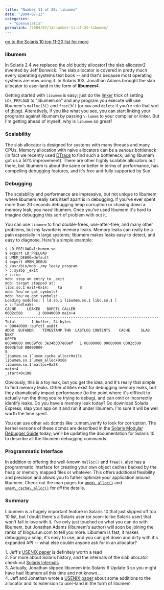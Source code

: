 ```yaml
---
title: "Number 11 of 20: libumem"
date: "2004-07-13"
categories:
  - "opensolaris"
permalink: /2004/07/13/number-11-of-20-libumem/
---
```


[go to the Solaris 10 top 11-20 list for more](http://dtrace.org/blogs/ahl/the_solaris_10_top_11)

### libumem

In Solaris 2.4 we replaced the old buddy allocator1 the slab allocator2 invented by Jeff Bonwick. The slab allocator is covered in pretty much every operating systems text book -- and that's because most operating systems are now using it. In Solaris 103, Jonathan Adams brought the slab allocator to user-land in the form of **libumem**4.

Getting started with `libumem` is easy; just do the [linker](http://blogs.sun.com/rie) trick of setting `LD\_PRELOAD` to "libumem.so" and any program you execute will use libumem's `malloc(3C)` and `free(3C)` (or `new` and `delete` if you're into that sort of [thing](http://nothings.org/computer/cpp.html)). Alteratively, if you like what you see, you can start linking your programs against libumem by passing `\-lumem` to your compiler or linker. But I'm getting ahead of myself; why is `libumem` so great?

### Scalability

The slab allocator is designed for systems with many threads and many CPUs. Memory allocation with naive allocators can be a _serious_ bottleneck (in fact we recently used [DTrace](http://www.sun.com/bigadmin/content/dtrace/) to find such a bottleneck; using libumem got us a 50% improvement). There are other highly scalable allocators out there, but libumem is about the same or better in terms of performance, has compelling debugging features, and it's free and fully supported by Sun.

### Debugging

The scalability and performance are impressive, but not unique to libumem; where libumem really sets itself apart is in debugging. If you've ever spent more than 20 seconds debugging heap corruption or chasing down a memory leak, you _need_ libumem. Once you've used libumem it's hard to imagine debugging this sort of problem with out it.

You can use `libumem` to find double-frees, use-after-free, and many other problems, but my favorite is memory leaks. Memory leaks can really be a pain especially in large systems; libumem makes leaks easy to detect, and easy to diagnose. Here's a simple example:

```
$ LD_PRELOAD=libumem.so
$ export LD_PRELOAD
$ UMEM_DEBUG=default
$ export UMEM_DEBUG
$ /usr/bin/mdb ./my_leaky_program
> ::sysbp _exit
> ::run
mdb: stop on entry to _exit
mdb: target stopped at:
libc.so.1`exit+0x14:    ta        8
mdb: You've got symbols!
mdb: You've got symbols!
Loading modules: [ ld.so.1 libumem.so.1 libc.so.1 ]
> ::findleaks
CACHE     LEAKED   BUFCTL CALLER
0002c508       1 00040000 main+4
----------------------------------------------------------------------
Total       1 buffer, 24 bytes
> 00040000::bufctl_audit
ADDR  BUFADDR    TIMESTAMP THR  LASTLOG CONTENTS    CACHE     SLAB     NEXT
DEPTH
00040000 00039fc0 3e34b337e08ef   1 00000000 00000000 0002c508 0003bfb0 00000000
5
libumem.so.1`umem_cache_alloc+0x13c
libumem.so.1`umem_alloc+0x60
libumem.so.1`malloc+0x28
main+4
_start+0x108

```

Obviously, this is a toy leak, but you get the idea, and it's really that simple to find memory leaks. Other utilities exist for debugging memory leaks, but they dramatically impact performance (to the point where it's difficult to actually run the thing you're trying to debug), and can omit or incorrectly identify leaks. Do you have a memory leak today? Go download Solaris Express, slap your app on it and run it under libumem. I'm sure it will be well worth the time spent.

You can use other `mdb` dcmds like ::umem\_verify to look for corruption. The kernel versions of these dcmds are described in the [Solaris Modular Debugger Guide](http://docs.sun.com/db/doc/806-6545) today; we'll be updating the documentation for Solaris 10 to describe all the libumem debugging commands.

### Programmatic Interface

In addition to offering the well-known `malloc()` and `free()`, also has a programmatic interface for creating your own object caches backed by the heap or memory mapped files or whatever. This offers additional flexibility and precision and allows you to futher optimize your application around libumem. Check out the man pages for [`umem\_alloc()`](http://docs.sun.com/db/doc/817-0692/6mgfnkutq?a=view) and [`umem\_cache\_alloc()`](http://docs.sun.com/db/doc/817-0692/6mgfnkutr?a=view) for _all_ the details.

### Summary

Libumem is a hugely important feature in Solaris 10 that just slipped off top 10 list, but I doubt there's a Solaris user (or soon-to-be Solaris user) that won't fall in love with it. I've only just touched on what you can do with libumem, but Jonathan Adams (libumem's author) will soon be joining the ranks of blogs.sun.com to tell you more. Libumem is fast, it makes debugging a snap, it's easy to use, and you can get down and dirty with it's expanded API -- what else couldn anyone ask for in an allocator?

1\. Jeff's [USENIX paper](http://www.usenix.org/publications/library/proceedings/bos94/bonwick.html) is definitely worth a read  
2\. For more about Solaris history, and the internals of the slab allocator check out [Solaris Internals](http://www.solarisinternals.com)  
3\. Actually, Jonathan slipped libumem into Solaris 9 Update 3 so you might have had libumem all this time and not known...  
4\. Jeff and Jonathan wrote a [USENIX paper](http://www.usenix.org/event/usenix01/bonwick.html) about some additions to the allocator and its extension to user-land in the form of libumem
